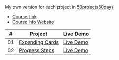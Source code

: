 My own version for each project in [50projects50days](https://50projects50days.com/)


-   [Course Link](https://www.udemy.com/course/50-projects-50-days)
-   [Course Info Website](https://50projects50days.com)

|  #  | Project                                                                                                                     | Live Demo                                                                         |
| :-: | --------------------------------------------------------------------------------------------------------------------------- | --------------------------------------------------------------------------------- |
| 01  | [Expanding Cards](https://github.com/jesynik/50projectsToPractice/tree/main/expanding-cards)                             | [Live Demo](https://50projects50days.com/projects/expanding-cards/)               |
| 02  | [Progress Steps](https://github.com/jesynik/50projectsToPractice/tree/main/progress-steps)                               | [Live Demo](https://50projects50days.com/projects/progress-steps/)                |